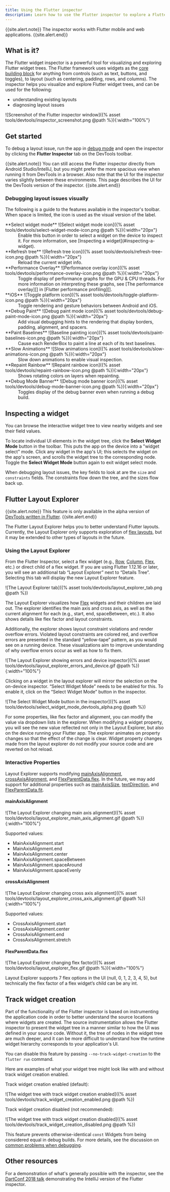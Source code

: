 ```yaml
---
title: Using the Flutter inspector
description: Learn how to use the Flutter inspector to explore a Flutter app's widget tree.
---
```


{{site.alert.note}}
  The inspector works with Flutter mobile and web applications.
{{site.alert.end}}

## What is it?

The Flutter widget inspector is a powerful tool for visualizing and
exploring Flutter widget trees. The Flutter framework uses widgets
as the [core building block][] for anything from controls
(such as text, buttons, and toggles),
to layout (such as centering, padding, rows, and columns).
The inspector helps you visualize and explore Flutter widget
trees, and can be used for the following:

* understanding existing layouts
* diagnosing layout issues

![Screenshot of the Flutter inspector window]({% asset tools/devtools/inspector_screenshot.png @path %}){:width="100%"}

## Get started

To debug a layout issue, run the app in [debug mode][] and
open the inspector by clicking the **Flutter Inspector**
tab on the DevTools toolbar.

{{site.alert.note}}
  You can still access the Flutter inspector directly from
  Android Studio/IntelliJ, but you might prefer the
  more spacious view when running it from DevTools
  in a browser. Also note that the UI for the inspector
  varies slightly between these environments. This page
  describes the UI for the DevTools version of the inspector.
{{site.alert.end}}

### Debugging layout issues visually

The following is a guide to the features available in the
inspector's toolbar. When space is limited, the icon is
used as the visual version of the label.

<dl markdown="1">
<dt markdown="1">**Select widget mode** ![Select widget mode icon]({% asset tools/devtools/select-widget-mode-icon.png @path %}){:width="20px"}</dt>
<dd markdown="1">Enable this button in order to select
    a widget on the device to inspect it. For more information,
    see [Inspecting a widget](#inspecting-a-widget).
<dt markdown="1">**Refresh tree** ![Refresh tree icon]({% asset tools/devtools/refresh-tree-icon.png @path %}){:width="20px"}</dt>
<dd>Reload the current widget info.</dd>
<dt markdown="1">**Performance Overlay** ![Performance overlay icon]({% asset tools/devtools/performance-overlay-icon.png @path %}){:width="20px"}</dt>
<dd markdown="1">Toggle display of performance graphs for the
    GPU & CPU threads. For more information on interpreting
    these graphs, see [The performance overlay][] in
    [Flutter performance profiling][].
<dt markdown="1">**iOS** ![Toggle platform icon]({% asset tools/devtools/toggle-platform-icon.png @path %}){:width="20px"}</dt>
<dd>Toggle rendering and gesture behaviors between Android
    and iOS.</dd>
<dt markdown="1">**Debug Paint** ![Debug paint mode icon]({% asset tools/devtools/debug-paint-mode-icon.png @path %}){:width="20px"}</dt>
<dd>Add visual debugging hints to the rendering
    that display borders, padding, alignment, and spacers.</dd>
<dt markdown="1">**Paint Baselines** ![Baseline painting icon]({% asset tools/devtools/paint-baselines-icon.png @path %}){:width="20px"}</dt>
<dd>Cause each RenderBox to paint a line at each
    of its text baselines.</dd>
<dt markdown="1">**Slow Animations** ![Slow animations icon]({% asset tools/devtools/slow-animations-icon.png @path %}){:width="20px"}</dt>
<dd>Slow down animations to enable visual inspection.</dd>
<dt markdown="1">**Repaint Rainbow** ![Repaint rainbow icon]({% asset tools/devtools/repaint-rainbow-icon.png @path %}){:width="20px"}</dt>
<dd>Shows rotating colors on layers when repainting.</dd>
<dt markdown="1">**Debug Mode Banner** ![Debug mode banner icon]({% asset tools/devtools/debug-mode-banner-icon.png @path %}){:width="20px"}</dt>
<dd>Toggles display of the debug banner even when
    running a debug build.</dd>

## Inspecting a widget

You can browse the interactive widget tree to view nearby
widgets and see their field values.

To locate individual UI elements in the widget tree,
click the **Select Widget Mode** button in the toolbar.
This puts the app on the device into a "widget select" mode.
Click any widget in the app's UI; this selects the widget on the
app's screen, and scrolls the widget tree to the corresponding node.
Toggle the **Select Widget Mode** button again to exit
widget select mode.

When debugging layout issues, the key fields to look at are the
`size` and `constraints` fields. The constraints flow down the tree,
and the sizes flow back up.

## Flutter Layout Explorer
{{site.alert.note}}
  This feature is only available in the alpha version of 
  [DevTools written in Flutter](https://flutter.dev/docs/development/tools/devtools/overview#how-do-i-try-devtools-written-in-flutter).
{{site.alert.end}}

The Flutter Layout Explorer helps you to better understand Flutter layouts. Currently, the Layout Explorer only supports
exploration of [flex layouts](https://api.flutter.dev/flutter/widgets/Flex-class.html), but it may be extended to other
types of layouts in the future.

### Using the Layout Explorer
From the Flutter Inspector, select a flex widget (e.g., [Row](https://api.flutter.dev/flutter/widgets/Row-class.html),
[Column](https://api.flutter.dev/flutter/widgets/Column-class.html), 
[Flex](https://api.flutter.dev/flutter/widgets/Flex-class.html), etc.) or direct child of a flex widget. If you are
using Flutter 1.12.16 or later, you will see an additional tab “Layout Explorer” next to “Details Tree”. Selecting this
tab will display the new Layout Explorer feature.

![The Layout Explorer tab]({% asset tools/devtools/layout_explorer_tab.png @path %})

The Layout Explorer visualizes how [Flex](https://api.flutter.dev/flutter/widgets/Flex-class.html) widgets and their
children are laid out. The explorer identifies the main axis and cross axis, as well as the current alignment for each
(e.g., start, end, spaceBetween, etc.). It also shows details like flex factor and layout constraints.

Additionally, the explorer shows layout constraint violations and render overflow errors. Violated layout constraints
are colored red, and overflow errors are presented in the standard  “yellow-tape” pattern, as you would see on a running
device. These visualizations aim to improve understanding of why overflow errors occur as well as how to fix them.

![The Layout Explorer showing errors and device inspector]({% asset tools/devtools/layout_explorer_errors_and_device.gif @path %}){:width="100%"}

Clicking on a widget in the layout explorer will mirror the selection on the on-device inspector. “Select Widget Mode”
needs to be enabled for this. To enable it, click on the “Select Widget Mode” button in the inspector.

![The Select Widget Mode button in the inspector]({% asset tools/devtools/select_widget_mode_devtools_alpha.png @path %})

For some properties, like flex factor and alignment, you can modify the value via dropdown lists in the explorer. When
modifying a widget property, you will see the new value reflected not only in the Layout Explorer, but also on the
device running your Flutter app. The explorer animates on property changes so that the effect of the change is clear.
Widget property changes made from the layout explorer do not modify your source code and are reverted on hot reload.

### Interactive Properties
Layout Explorer supports modifying 
[mainAxisAlignment](https://api.flutter.dev/flutter/widgets/Flex/mainAxisAlignment.html),
[crossAxisAlignment](https://api.flutter.dev/flutter/widgets/Flex/crossAxisAlignment.html), and
[FlexParentData.flex](https://api.flutter.dev/flutter/rendering/FlexParentData/flex.html). In the future, we may add
support for additional properties such as [mainAxisSize](https://api.flutter.dev/flutter/widgets/Flex/mainAxisSize.html),
[textDirection](https://api.flutter.dev/flutter/widgets/Flex/textDirection.html), and
[FlexParentData.fit](https://api.flutter.dev/flutter/rendering/FlexParentData/fit.html).

#### mainAxisAlignment

![The Layout Explorer changing main axis alignment]({% asset tools/devtools/layout_explorer_main_axis_alignment.gif @path %}){:width="100%"}

Supported values:
* MainAxisAlignment.start
* MainAxisAlignment.end
* MainAxisAlignment.center
* MainAxisAlignment.spaceBetween
* MainAxisAlignment.spaceAround
* MainAxisAlignment.spaceEvenly


#### crossAxisAlignment

![The Layout Explorer changing cross axis alignment]({% asset tools/devtools/layout_explorer_cross_axis_alignment.gif @path %}){:width="100%"}

Supported values:
* CrossAxisAlignment.start
* CrossAxisAlignment.center
* CrossAxisAlignment.end
* CrossAxisAlignment.stretch


#### FlexParentData.flex

![The Layout Explorer changing flex factor]({% asset tools/devtools/layout_explorer_flex.gif @path %}){:width="100%"}

Layout Explorer supports 7 flex options in the UI (null, 0, 1, 2, 3, 4, 5), but technically the flex factor of a flex 
widget’s child can be any int.

## Track widget creation

Part of the functionality of the Flutter inspector is based on
instrumenting the application code in order to better understand
the source locations where widgets are created. The source
instrumentation allows the Flutter inspector to present the
widget tree in a manner similar to how the UI was defined
in your source code. Without it, the tree of nodes in the
widget tree are much deeper, and it can be more difficult to
understand how the runtime widget hierarchy corresponds to
your application's UI.

You can disable this feature by passing `--no-track-widget-creation` to
the `flutter run` command.

Here are examples of what your widget tree might look like
with and without track widget creation enabled.

Track widget creation enabled (default):

![The widget tree with track widget creation enabled]({% asset tools/devtools/track_widget_creation_enabled.png @path %})

Track widget creation disabled (not recommended):

![The widget tree with track widget creation disabled]({% asset tools/devtools/track_widget_creation_disabled.png @path %})

This feature prevents otherwise-identical `const` Widgets from
being considered equal in debug builds. For more details, see
the discussion on [common problems when debugging][].

## Other resources

For a demonstration of what's generally possible with the inspector,
see the [DartConf 2018 talk][] demonstrating the IntelliJ version
of the Flutter inspector.


[DartConf 2018 talk]: https://www.youtube.com/watch?v=JIcmJNT9DNI
[core building block]: /docs/development/ui/widgets-intro
[Debugging Flutter apps]: /docs/testing/debugging
[The performance overlay]: /docs/perf/rendering/ui-performance#the-performance-overlay
[Flutter performance profiling]: /docs/perf/rendering/ui-performance
[debug mode]: /docs/testing/build-modes#debug
[common problems when debugging]: /docs/testing/debugging#common-problems
